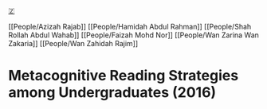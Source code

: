 [🇿](zotero://select/library/items/STQ7CAV7)

[[People/Azizah Rajab]] [[People/Hamidah Abdul Rahman]] [[People/Shah Rollah Abdul Wahab]] [[People/Faizah Mohd Nor]] [[People/Wan Zarina Wan Zakaria]] [[People/Wan Zahidah Rajim]] 
# Metacognitive Reading Strategies among Undergraduates (2016)

